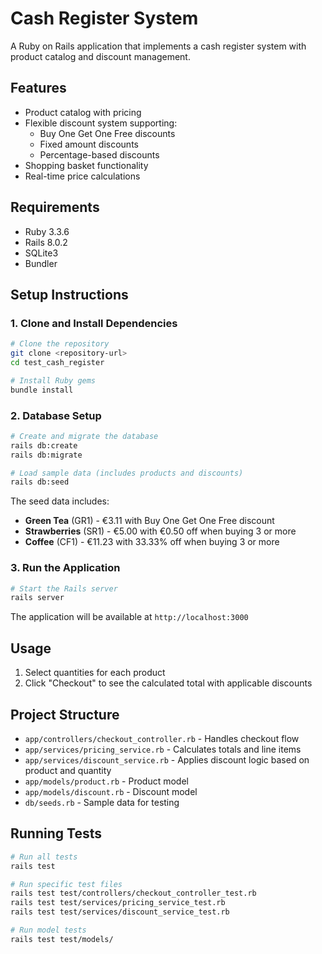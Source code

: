 # Cash Register System

A Ruby on Rails application that implements a cash register system with product catalog and discount management.

## Features

- Product catalog with pricing
- Flexible discount system supporting:
  - Buy One Get One Free discounts
  - Fixed amount discounts
  - Percentage-based discounts
- Shopping basket functionality
- Real-time price calculations

## Requirements

- Ruby 3.3.6
- Rails 8.0.2
- SQLite3
- Bundler

## Setup Instructions

### 1. Clone and Install Dependencies

```bash
# Clone the repository
git clone <repository-url>
cd test_cash_register

# Install Ruby gems
bundle install
```

### 2. Database Setup

```bash
# Create and migrate the database
rails db:create
rails db:migrate

# Load sample data (includes products and discounts)
rails db:seed
```

The seed data includes:
- **Green Tea** (GR1) - €3.11 with Buy One Get One Free discount
- **Strawberries** (SR1) - €5.00 with €0.50 off when buying 3 or more
- **Coffee** (CF1) - €11.23 with 33.33% off when buying 3 or more

### 3. Run the Application

```bash
# Start the Rails server
rails server
```

The application will be available at `http://localhost:3000`

## Usage

1. Select quantities for each product
2. Click "Checkout" to see the calculated total with applicable discounts

## Project Structure

- `app/controllers/checkout_controller.rb` - Handles checkout flow
- `app/services/pricing_service.rb` - Calculates totals and line items
- `app/services/discount_service.rb` - Applies discount logic based on product and quantity
- `app/models/product.rb` - Product model
- `app/models/discount.rb` - Discount model
- `db/seeds.rb` - Sample data for testing


## Running Tests

```bash
# Run all tests
rails test

# Run specific test files
rails test test/controllers/checkout_controller_test.rb
rails test test/services/pricing_service_test.rb
rails test test/services/discount_service_test.rb

# Run model tests
rails test test/models/
```
